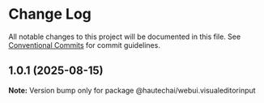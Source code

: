 # Change Log

All notable changes to this project will be documented in this file.
See [Conventional Commits](https://conventionalcommits.org) for commit guidelines.

## 1.0.1 (2025-08-15)

**Note:** Version bump only for package @hautechai/webui.visualeditorinput
